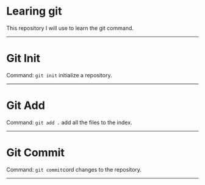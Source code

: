 # Learing git

This repository I will use to learn the git command.

****

# Git Init

Command: `git init` initialize a repository.

****

# Git Add

Command: `git add .` add all the files to the index.

****

# Git Commit

Command: `git commit`cord changes to the repository.

****
